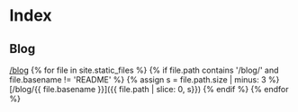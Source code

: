 # Index

## Blog
[/blog](/blog)
{% for file in site.static_files %}
  {% if file.path contains '/blog/' and file.basename != 'README' %}
    {% assign s = file.path.size | minus: 3 %}
[/blog/{{ file.basename }}]({{ file.path | slice: 0, s}})
  {% endif %}
{% endfor %}
